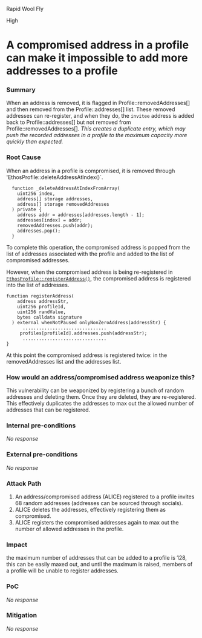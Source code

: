 Rapid Wool Fly

High

# A compromised address in a profile can make it impossible to add more addresses to a profile

### Summary

When an address is removed, it is flagged in Profile::removedAddresses[] and then removed from the Profile::addresses[] list. These removed addresses can re-register, and when they do, the `invitee` address is added back to Profile::addresses[] but not removed from Profile::removedAddresses[]. _This creates a duplicate entry, which may push the recorded addresses in a profile to the maximum capacity more quickly than expected._

### Root Cause

When an address in a profile is compromised, it is removed through 'EthosProfile::deleteAddressAtIndex()`. 

```solidity
  function _deleteAddressAtIndexFromArray(
    uint256 index,
    address[] storage addresses,
    address[] storage removedAddresses
  ) private {
    address addr = addresses[addresses.length - 1];
    addresses[index] = addr;
    removedAddresses.push(addr);
    addresses.pop();
  }
```

To complete this operation, the compromised address is popped from the list of addresses associated with the profile and added to the list of compromised addresses.

However, when the compromised address is being re-registered in [`EthosProfile::registerAddress()`](https://github.com/sherlock-audit/2024-10-ethos-network/blob/main/ethos/packages/contracts/contracts/EthosProfile.sol#L373C2-L409C4), the compromised address is registered into the list of addresses.
```solidity
function registerAddress(
    address addressStr,
    uint256 profileId,
    uint256 randValue,
    bytes calldata signature
  ) external whenNotPaused onlyNonZeroAddress(addressStr) {
      ...............................
     profiles[profileId].addresses.push(addressStr);
      ...............................
}
```
At this point the compromised address is registered twice: in the removedAddresses list and the addresses list.

### How would an address/compromised address weaponize this?
This vulnerability can be weaponized by registering a bunch of random addresses and deleting them. Once they are deleted, they are re-registered. This effectively duplicates the addresses to max out the allowed number of addresses that can be registered.

### Internal pre-conditions

_No response_

### External pre-conditions

_No response_

### Attack Path

1. An address/compromised address (ALICE) registered to a profile invites 68 random addresses (addresses can be sourced through socials).
2. ALICE deletes the addresses, effectively registering them as compromised.
3. ALICE registers the compromised addresses again to max out the number of allowed addresses in the profile.

### Impact

the maximum number of addresses that can be added to a profile is 128, this can be easily maxed out, and until the maximum is raised, members of a profile will be unable to register addresses.

### PoC

_No response_

### Mitigation

_No response_